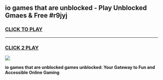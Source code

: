 
## io games that are unblocked - Play Unblocked Gmaes & Free #r9jyj
<h3>
<a href="https://news.freeplayer.one?title=io_games_that_are_unblocked&ref=03M">CLICK TO PLAY</a></h3>
<hr>

<h3>
<a href="https://news.freeplayer.one?title=io_games_that_are_unblocked&ref=03M">CLICK 2 PLAY</a>
  
</h3>

<a href="https://news.freeplayer.one?title=io_games_that_are_unblocked&ref=03M"><img src="https://clearcache.store/games.png"></a>


**io games that are unblocked games unblocked: Your Gateway to Fun and Accessible Online Gaming**
